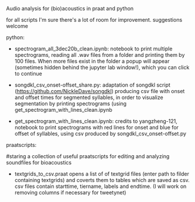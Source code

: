 Audio analysis for (bio)acoustics in praat and python

for all scripts I'm  sure there's a lot of room for improvement. suggestions welcome

python:

* spectrogram_all_3dec20b_clean.ipynb: 
    notebook to print multiple spectrograms, reading all .wav files from a folder and printing them by 100 files. When more files exist in the folder a popup will appear (sometimes hidden behind the jupyter lab window!), which you can click to continue


* songdkl_csv_onset-offset_share.py: 
    adaptation of songdkl script (https://github.com/NickleDave/songdkl) producing csv file with onset and offset times for segmented syllables, in order to visualize segmentation by printing spectrograms (using get_spectrogram_with_lines_clean.ipynb

* get_spectrogram_with_lines_clean.ipynb: 
    credits to yangzheng-121, notebook to print spectrograms with red lines for onset and blue for offset of syllables, using csv produced by         songdkl_csv_onset-offset.py
    



praatscripts:

#staring a collection of useful praatscripts for editing and analyzing soundfiles for bioacoustics

* textgrids_to_csv.praat
    opens a list of of textgrid files (enter path to filder containing textgrids) and coverts them to tables which are saved as csv.
    csv files contain starttime, tiername, labels and endtime. (I will work on removing columns if necessary for tweetynet)
